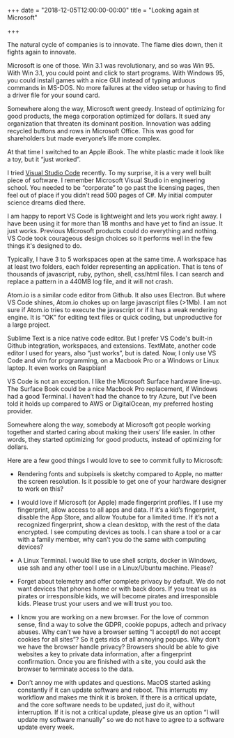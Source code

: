+++
date = "2018-12-05T12:00:00-00:00"
title = "Looking again at Microsoft"

+++

The natural cycle of companies is to innovate. The flame dies down, then it fights again to innovate.

Microsoft is one of those. Win 3.1 was revolutionary, and so was Win 95. With Win 3.1, you could point and click to start programs. With Windows 95, you could install games with a nice GUI instead of typing arduous commands in MS-DOS. No more failures at the video setup or having to find a driver file for your sound card.

Somewhere along the way, Microsoft went greedy. Instead of optimizing for good products, the mega corporation optimized for dollars. It sued any organization that threaten its dominant position. Innovation was adding recycled buttons and rows in Microsoft Office. This was good for shareholders but made everyone’s life more complex.

At that time I switched to an Apple iBook. The white plastic made it look like a toy, but it “just worked”.

I tried [Visual Studio Code](https://code.visualstudio.com) recently. To my surprise, it is a very well built piece of software. I remember Microsoft Visual Studio in engineering school. You needed to be “corporate” to go past the licensing pages, then feel out of place if you didn’t read 500 pages of C#. My initial computer science dreams died there.

I am happy to report VS Code is lightweight and lets you work right away. I have been using it for more than 18 months and have yet to find an issue. It just works. Previous Microsoft products could do everything and nothing. VS Code took courageous design choices so it performs well in the few things it's designed to do.

Typically, I have 3 to 5 workspaces open at the same time. A workspace has at least two folders, each folder representing an application. That is tens of thousands of javascript, ruby, python, shell, css/html files. I can search and replace a pattern in a 440MB log file, and it will not crash.

Atom.io is a similar code editor from  Github. It also uses Electron. But where VS Code shines, Atom.io chokes up on large javascript files (>1Mb). I am not sure if Atom.io tries to execute the javascript or if it has a weak rendering engine. It is “OK” for editing text files or quick coding, but unproductive for a large project.

Sublime Text is a nice native code editor. But I prefer VS Code's built-in Github integration, workspaces, and extensions. TextMate, another code editor I used for years, also “just works”, but is dated. Now, I only use VS Code and vim for programming, on a Macbook Pro or a Windows or Linux laptop. It even works on Raspbian!

VS Code is not an exception. I like the Microsoft Surface hardware line-up. The Surface Book could be a nice Macbook Pro replacement, if Windows had a good Terminal. I haven’t had the chance to try Azure, but I’ve been told it holds up compared to AWS or DigitalOcean, my preferred hosting provider.

Somewhere along the way, somebody at Microsoft got people working together and started caring about making their users’ life easier. In other words, they started optimizing for good products, instead of optimizing for dollars.

Here are a few good things I would love to see to commit fully to Microsoft:

- Rendering fonts and subpixels is sketchy compared to Apple, no matter the screen resolution. Is it possible to get one of your hardware designer to work on this?

- I would love if Microsoft (or Apple) made fingerprint profiles. If I use my fingerprint, allow access to all apps and data. If it’s a kid’s fingerprint, disable the App Store, and allow Youtube for a limited time. If it’s not a recognized fingerprint, show a clean desktop, with the rest of the data encrypted. I see computing devices as tools. I can share a tool or a car with a family member, why can’t you do the same with computing devices?

- A Linux Terminal. I would like to use shell scripts, docker in Windows, use ssh and any other tool I use in a Linux/Ubuntu machine. Please?

- Forget about telemetry and offer complete privacy by default. We do not want devices that phones home or with back doors. If you treat us as pirates or irresponsible kids, we will become pirates and irresponsible kids. Please trust your users and we will trust you too.

- I know you are working on a new browser. For the love of common sense, find a way to solve the GDPR, cookie popups, adtech and privacy abuses. Why can’t we have a browser setting “I accept/I do not accept cookies for all sites”? So it gets rids of all annoying popups. Why don’t we have the browser handle privacy? Browsers should be able to give websites a key to private data information, after a fingerprint confirmation. Once you are finished with a site, you could ask the browser to terminate access to the data.

- Don’t annoy me with updates and questions. MacOS started asking constantly if it can update software and reboot. This interrupts my workflow and makes me think it is broken. If there is a critical update, and the core software needs to be updated, just do it, without interruption. If it is not a critical update, please give us an option “I will update my software manually” so we do not have to agree to a software update every week.